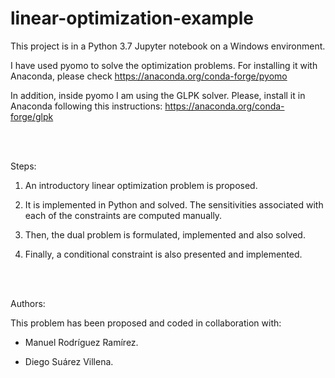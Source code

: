 # linear-optimization-example

This project is in a Python 3.7 Jupyter notebook on a Windows environment. 

I have used pyomo to solve the optimization problems. For installing it with Anaconda, please check https://anaconda.org/conda-forge/pyomo

In addition, inside pyomo I am using the GLPK solver. Please, install it in Anaconda following this instructions: https://anaconda.org/conda-forge/glpk


<br/>

<br/>


Steps: 

1. An introductory linear optimization problem is proposed.

2. It is implemented in Python and solved. The sensitivities associated with each of the constraints are computed manually. 

3. Then, the dual problem is formulated, implemented and also solved. 

4. Finally, a conditional constraint is also presented and implemented. 


<br/>

<br/>


Authors:

This problem has been proposed and coded in collaboration with:

+ Manuel Rodríguez Ramírez.

+ Diego Suárez Villena.
